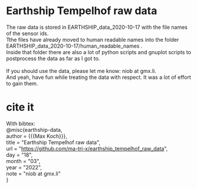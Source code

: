 # Earthship Tempelhof raw data
The raw data is stored in EARTHSHIP_data_2020-10-17 with the file names of the sensor ids. \
Tthe files have already moved to human readable names into the folder \
EARTHSHIP_data_2020-10-17/human_readable_names . \
Inside that folder there are also a lot of python scripts and gnuplot scripts to postprocess the data
as far as I got to.\
\
If you should use the data, please let me know: niob at gmx.li.\
And yeah, have fun while treating the data with respect. It was a lot of effort to gain them.

# cite it
With bibtex: \
@misc{earthship-data, \
 author = {{{Max Koch}}}, \
 title = "Earthship Tempelhof raw data", \
 url = "https://github.com/ma-tri-x/earthship_tempelhof_raw_data", \
 day = "18", \
 month = "03", \
 year = "2022", \
 note = "niob at gmx.li" \
}

